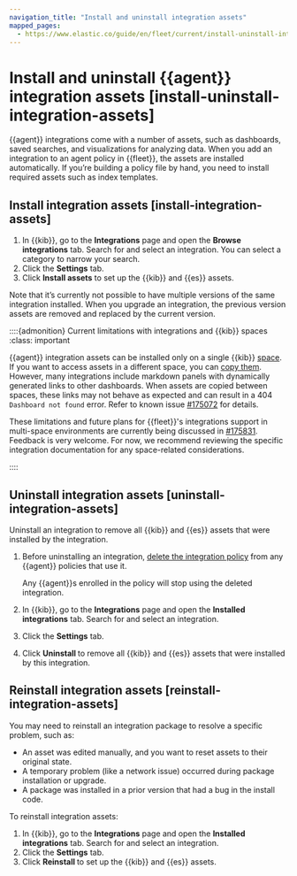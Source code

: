 ```yaml
---
navigation_title: "Install and uninstall integration assets"
mapped_pages:
  - https://www.elastic.co/guide/en/fleet/current/install-uninstall-integration-assets.html
---
```


# Install and uninstall {{agent}} integration assets [install-uninstall-integration-assets]


{{agent}} integrations come with a number of assets, such as dashboards, saved searches, and visualizations for analyzing data. When you add an integration to an agent policy in {{fleet}}, the assets are installed automatically. If you’re building a policy file by hand, you need to install required assets such as index templates.


## Install integration assets [install-integration-assets]

1. In {{kib}}, go to the **Integrations** page and open the **Browse integrations** tab. Search for and select an integration. You can select a category to narrow your search.
2. Click the **Settings** tab.
3. Click **Install <integration> assets** to set up the {{kib}} and {{es}} assets.

Note that it’s currently not possible to have multiple versions of the same integration installed. When you upgrade an integration, the previous version assets are removed and replaced by the current version.

::::{admonition} Current limitations with integrations and {{kib}} spaces
:class: important

{{agent}} integration assets can be installed only on a single {{kib}} [space](docs-content://deploy-manage/manage-spaces.md). If you want to access assets in a different space, you can [copy them](docs-content://explore-analyze/find-and-organize/saved-objects.md#managing-saved-objects-copy-to-space). However, many integrations include markdown panels with dynamically generated links to other dashboards. When assets are copied between spaces, these links may not behave as expected and can result in a 404 `Dashboard not found` error. Refer to known issue [#175072](https://github.com/elastic/kibana/issues/175072) for details.

These limitations and future plans for {{fleet}}'s integrations support in multi-space environments are currently being discussed in [#175831](https://github.com/elastic/kibana/issues/175831). Feedback is very welcome. For now, we recommend reviewing the specific integration documentation for any space-related considerations.

::::



## Uninstall integration assets [uninstall-integration-assets]

Uninstall an integration to remove all {{kib}} and {{es}} assets that were installed by the integration.

1. Before uninstalling an integration, [delete the integration policy](/reference/ingestion-tools/fleet/edit-delete-integration-policy.md) from any {{agent}} policies that use it.

    Any {{agent}}s enrolled in the policy will stop using the deleted integration.

2. In {{kib}}, go to the **Integrations** page and open the **Installed integrations** tab. Search for and select an integration.
3. Click the **Settings** tab.
4. Click **Uninstall <integration>** to remove all {{kib}} and {{es}} assets that were installed by this integration.


## Reinstall integration assets [reinstall-integration-assets]

You may need to reinstall an integration package to resolve a specific problem, such as:

* An asset was edited manually, and you want to reset assets to their original state.
* A temporary problem (like a network issue) occurred during package installation or upgrade.
* A package was installed in a prior version that had a bug in the install code.

To reinstall integration assets:

1. In {{kib}}, go to the **Integrations** page and open the **Installed integrations** tab. Search for and select an integration.
2. Click the **Settings** tab.
3. Click **Reinstall <integration>** to set up the {{kib}} and {{es}} assets.
